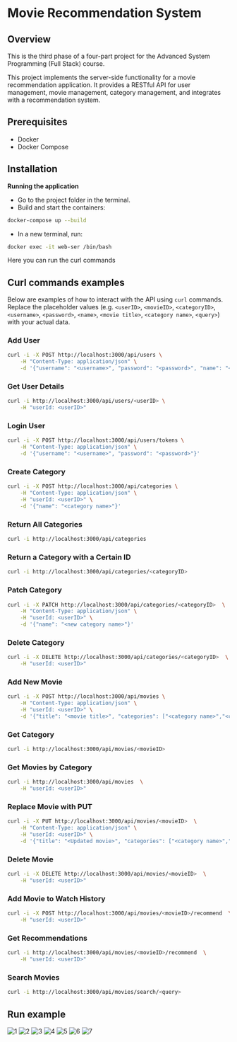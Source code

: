 # **Movie Recommendation System**

## Overview
This is the third phase of a four-part project for the Advanced System Programming (Full Stack) course.

This project implements the server-side functionality for a movie recommendation application. It provides a RESTful API for user management, movie management, category management, and integrates with a recommendation system.

## Prerequisites

- Docker
- Docker Compose

## Installation

**Running the application**
- Go to the project folder in the terminal.
- Build and start the containers:

```bash
docker-compose up --build
```

- In a new terminal, run:

```bash
docker exec -it web-ser /bin/bash
```

Here you can run the curl commands

## Curl commands examples

Below are examples of how to interact with the API using `curl` commands. Replace the placeholder values (e.g. `<userID>`, `<movieID>`, `<categoryID>`, `<username>`, `<password>`, `<name>`, `<movie title>`, `<category name>`, `<query>`) with your actual data.

### Add User

```bash
curl -i -X POST http://localhost:3000/api/users \
    -H "Content-Type: application/json" \
    -d '{"username": "<username>", "password": "<password>", "name": "<name>"}'
```

### Get User Details
```bash
curl -i http://localhost:3000/api/users/<userID> \
    -H "userId: <userID>"
```


### Login User
```bash
curl -i -X POST http://localhost:3000/api/users/tokens \
    -H "Content-Type: application/json" \
    -d '{"username": "<username>", "password": "<password>"}'
```


### Create Category
```bash
curl -i -X POST http://localhost:3000/api/categories \
    -H "Content-Type: application/json" \
    -H "userId: <userID>" \
    -d '{"name": "<category name>"}'
```


### Return All Categories
```bash
curl -i http://localhost:3000/api/categories
```


### Return a Category with a Certain ID
```bash
curl -i http://localhost:3000/api/categories/<categoryID>
```


### Patch Category
```bash
curl -i -X PATCH http://localhost:3000/api/categories/<categoryID>  \
    -H "Content-Type: application/json" \
    -H "userId: <userID>" \
    -d '{"name": "<new category name>"}'
```


### Delete Category
```bash
curl -i -X DELETE http://localhost:3000/api/categories/<categoryID>  \
    -H "userId: <userID>"
```

### Add New Movie
```bash
curl -i -X POST http://localhost:3000/api/movies \
    -H "Content-Type: application/json" \
    -H "userId: <userID>" \
    -d '{"title": "<movie title>", "categories": ["<category name>","<category name>"]}'
```

### Get Category
```bash
curl -i http://localhost:3000/api/movies/<movieID>
```

### Get Movies by Category
```bash
curl -i http://localhost:3000/api/movies  \
    -H "userId: <userID>"
```

### Replace Movie with PUT
```bash
curl -i -X PUT http://localhost:3000/api/movies/<movieID>  \
    -H "Content-Type: application/json" \
    -H "userId: <userID>" \
    -d '{"title": "<Updated movie>", "categories": ["<category name>","<category name>"]}'
```


### Delete Movie
```bash
curl -i -X DELETE http://localhost:3000/api/movies/<movieID>  \
    -H "userId: <userID>"
```

### Add Movie to Watch History
```bash
curl -i -X POST http://localhost:3000/api/movies/<movieID>/recommend  \
    -H "userId: <userID>"
```

### Get Recommendations
```bash
curl -i http://localhost:3000/api/movies/<movieID>/recommend  \
    -H "userId: <userID>"
```

### Search Movies
```bash
curl -i http://localhost:3000/api/movies/search/<query>
```

## Run example
![1](Pictures/1.png)
![2](Pictures/2.png)
![3](Pictures/3.png)
![4](Pictures/4.png)
![5](Pictures/5.png)
![6](Pictures/6.png)
![7](Pictures/7.png)
